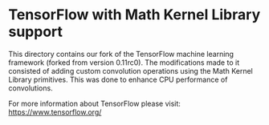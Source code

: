 # TensorFlow with Math Kernel Library support

This directory contains our fork of the TensorFlow machine learning framework (forked from version 0.11rc0). The modifications made to it consisted of adding custom convolution operations using the Math Kernel Library primitives. This was done to enhance CPU performance of convolutions.

For more information about TensorFlow please visit: https://www.tensorflow.org/
